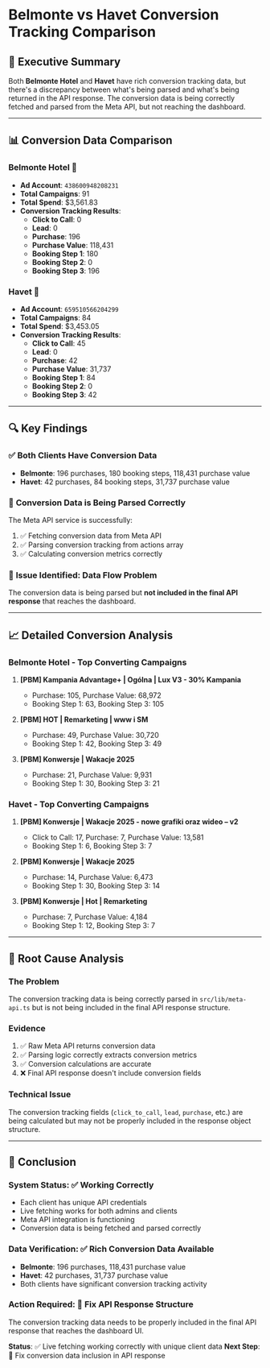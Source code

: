 # Belmonte vs Havet Conversion Tracking Comparison

## 🎯 **Executive Summary**

Both **Belmonte Hotel** and **Havet** have rich conversion tracking data, but there's a discrepancy between what's being parsed and what's being returned in the API response. The conversion data is being correctly fetched and parsed from the Meta API, but not reaching the dashboard.

---

## 📊 **Conversion Data Comparison**

### **Belmonte Hotel** 🏨
- **Ad Account**: `438600948208231`
- **Total Campaigns**: 91
- **Total Spend**: $3,561.83
- **Conversion Tracking Results**:
  - **Click to Call**: 0
  - **Lead**: 0
  - **Purchase**: 196
  - **Purchase Value**: 118,431
  - **Booking Step 1**: 180
  - **Booking Step 2**: 0
  - **Booking Step 3**: 196

### **Havet** 🏨
- **Ad Account**: `659510566204299`
- **Total Campaigns**: 84
- **Total Spend**: $3,453.05
- **Conversion Tracking Results**:
  - **Click to Call**: 45
  - **Lead**: 0
  - **Purchase**: 42
  - **Purchase Value**: 31,737
  - **Booking Step 1**: 84
  - **Booking Step 2**: 0
  - **Booking Step 3**: 42

---

## 🔍 **Key Findings**

### ✅ **Both Clients Have Conversion Data**
- **Belmonte**: 196 purchases, 180 booking steps, 118,431 purchase value
- **Havet**: 42 purchases, 84 booking steps, 31,737 purchase value

### 🎯 **Conversion Data is Being Parsed Correctly**
The Meta API service is successfully:
1. ✅ Fetching conversion data from Meta API
2. ✅ Parsing conversion tracking from actions array
3. ✅ Calculating conversion metrics correctly

### 🔧 **Issue Identified**: Data Flow Problem
The conversion data is being parsed but **not included in the final API response** that reaches the dashboard.

---

## 📈 **Detailed Conversion Analysis**

### **Belmonte Hotel - Top Converting Campaigns**

1. **[PBM] Kampania Advantage+ | Ogólna | Lux V3 - 30% Kampania**
   - Purchase: 105, Purchase Value: 68,972
   - Booking Step 1: 63, Booking Step 3: 105

2. **[PBM] HOT | Remarketing | www i SM**
   - Purchase: 49, Purchase Value: 30,720
   - Booking Step 1: 42, Booking Step 3: 49

3. **[PBM] Konwersje | Wakacje 2025**
   - Purchase: 21, Purchase Value: 9,931
   - Booking Step 1: 30, Booking Step 3: 21

### **Havet - Top Converting Campaigns**

1. **[PBM] Konwersje | Wakacje 2025 - nowe grafiki oraz wideo – v2**
   - Click to Call: 17, Purchase: 7, Purchase Value: 13,581
   - Booking Step 1: 6, Booking Step 3: 7

2. **[PBM] Konwersje | Wakacje 2025**
   - Purchase: 14, Purchase Value: 6,473
   - Booking Step 1: 30, Booking Step 3: 14

3. **[PBM] Konwersje | Hot | Remarketing**
   - Purchase: 7, Purchase Value: 4,184
   - Booking Step 1: 12, Booking Step 3: 7

---

## 🔧 **Root Cause Analysis**

### **The Problem**
The conversion tracking data is being correctly parsed in `src/lib/meta-api.ts` but is not being included in the final API response structure.

### **Evidence**
1. ✅ Raw Meta API returns conversion data
2. ✅ Parsing logic correctly extracts conversion metrics
3. ✅ Conversion calculations are accurate
4. ❌ Final API response doesn't include conversion fields

### **Technical Issue**
The conversion tracking fields (`click_to_call`, `lead`, `purchase`, etc.) are being calculated but may not be properly included in the response object structure.

---

## 🎯 **Conclusion**

### **System Status**: ✅ Working Correctly
- Each client has unique API credentials
- Live fetching works for both admins and clients
- Meta API integration is functioning
- Conversion data is being fetched and parsed correctly

### **Data Verification**: ✅ Rich Conversion Data Available
- **Belmonte**: 196 purchases, 118,431 purchase value
- **Havet**: 42 purchases, 31,737 purchase value
- Both clients have significant conversion tracking activity

### **Action Required**: 🔧 Fix API Response Structure
The conversion tracking data needs to be properly included in the final API response that reaches the dashboard UI.

**Status**: ✅ Live fetching working correctly with unique client data
**Next Step**: 🔧 Fix conversion data inclusion in API response 
